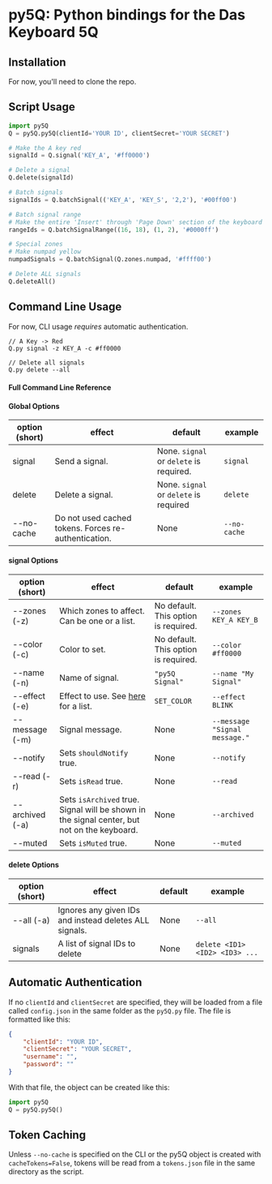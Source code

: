 # py5Q: Python bindings for the Das Keyboard 5Q
## Installation
For now, you'll need to clone the repo.

## Script Usage

```python
import py5Q
Q = py5Q.py5Q(clientId='YOUR ID', clientSecret='YOUR SECRET')

# Make the A key red
signalId = Q.signal('KEY_A', '#ff0000')

# Delete a signal
Q.delete(signalId)

# Batch signals
signalIds = Q.batchSignal(('KEY_A', 'KEY_S', '2,2'), '#00ff00')

# Batch signal range
# Make the entire 'Insert' through 'Page Down' section of the keyboard blue
rangeIds = Q.batchSignalRange((16, 18), (1, 2), '#0000ff')

# Special zones
# Make numpad yellow
numpadSignals = Q.batchSignal(Q.zones.numpad, '#ffff00')

# Delete ALL signals
Q.deleteAll()
```

## Command Line Usage
For now, CLI usage *requires* automatic authentication.

```
// A Key -> Red
Q.py signal -z KEY_A -c #ff0000

// Delete all signals
Q.py delete --all
```

#### Full Command Line Reference
#### Global Options
option (short)|effect|default|example
---|---|---|---
signal|Send a signal.|None. `signal` or `delete` is required.|`signal`
delete|Delete a signal.|None. `signal` or `delete` is required|`delete`
--no-cache|Do not used cached tokens. Forces re-authentication.|None|`--no-cache`

#### signal Options

option (short)|effect|default|example
------|------|-------|-------
--zones (-z)|Which zones to affect. Can be one or a list.|No default. This option is required.|`--zones KEY_A KEY_B`
--color (-c)|Color to set.|No default. This option is required.|`--color #ff0000`
--name (-n)|Name of signal.|`"py5Q Signal"`|`--name "My Signal"`
--effect (-e)|Effect to use. See [here](https://q.daskeyboard.com/api/1.0/DK5QPID/effects) for a list.|`SET_COLOR`|`--effect BLINK`
--message (-m)|Signal message.|None|`--message "Signal message."`
--notify|Sets `shouldNotify` true.|None|`--notify`
--read (-r)|Sets `isRead` true.|None|`--read`
--archived (-a)|Sets `isArchived` true. Signal will be shown in the signal center, but not on the keyboard.|None|`--archived`
--muted|Sets `isMuted` true.|None|`--muted`

#### delete Options

option (short)|effect|default|example
--------------|------|-------|------
--all (-a)|Ignores any given IDs and instead deletes ALL signals.|None|`--all`
signals|A list of signal IDs to delete|None|`delete <ID1> <ID2> <ID3> ...`

## Automatic Authentication
If no `clientId` and `clientSecret` are specified, they will be loaded from a file called `config.json` in the same folder as the `py5Q.py` file. The file is formatted like this:

```json
{
    "clientId": "YOUR ID",
    "clientSecret": "YOUR SECRET",
    "username": "",
    "password": ""
}
```

With that file, the object can be created like this:

```python
import py5Q
Q = py5Q.py5Q()
```

## Token Caching
Unless `--no-cache` is specified on the CLI or the py5Q object is created with `cacheTokens=False`, tokens will be read from a `tokens.json` file in the same directory as the script.
